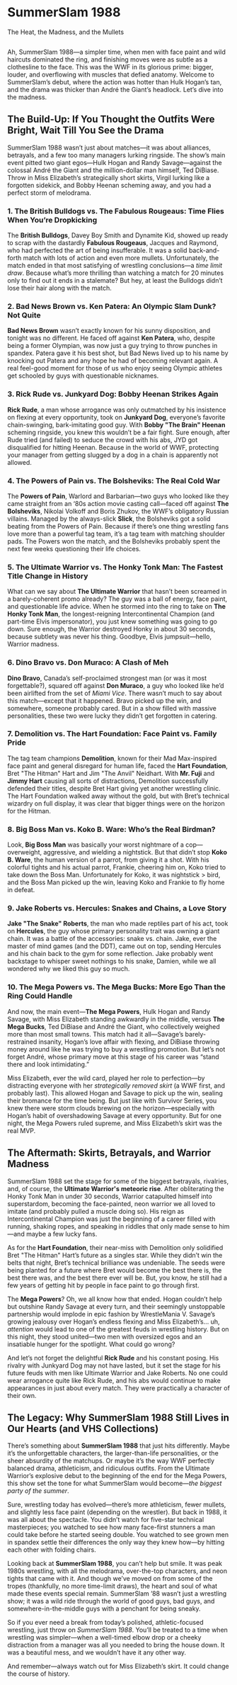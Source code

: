 # SummerSlam 1988

<p class="strapline">The Heat, the Madness, and the Mullets</p>

<span class="image main half"><img src="../../assets/images/slam-88.jpg" alt="" /></span>

Ah, SummerSlam 1988—a simpler time, when men with face paint and wild haircuts
dominated the ring, and finishing moves were as subtle as a clothesline to the
face. This was the WWF in its glorious prime: bigger, louder, and overflowing
with muscles that defied anatomy. Welcome to SummerSlam’s debut, where the
action was hotter than Hulk Hogan’s tan, and the drama was thicker than André
the Giant’s headlock. Let’s dive into the madness.

## The Build-Up: If You Thought the Outfits Were Bright, Wait Till You See the Drama

SummerSlam 1988 wasn’t just about matches—it was about alliances, betrayals, and
a few too many managers lurking ringside. The show’s main event pitted two giant
egos—Hulk Hogan and Randy Savage—against the colossal André the Giant and the
million-dollar man himself, Ted DiBiase. Throw in Miss Elizabeth’s strategically
short skirts, Virgil lurking like a forgotten sidekick, and Bobby Heenan
scheming away, and you had a perfect storm of melodrama.

### 1. **The British Bulldogs vs. The Fabulous Rougeaus: Time Flies When You’re Dropkicking**

The **British Bulldogs**, Davey Boy Smith and Dynamite Kid, showed up ready to
scrap with the dastardly **Fabulous Rougeaus**, Jacques and Raymond, who had
perfected the art of being insufferable. It was a solid back-and-forth match
with lots of action and even more mullets. Unfortunately, the match ended in
that most satisfying of wrestling conclusions—a _time limit draw_. Because
what’s more thrilling than watching a match for 20 minutes only to find out it
ends in a stalemate? But hey, at least the Bulldogs didn’t lose their hair along
with the match.

### 2. **Bad News Brown vs. Ken Patera: An Olympic Slam Dunk? Not Quite**

**Bad News Brown** wasn’t exactly known for his sunny disposition, and tonight
was no different. He faced off against **Ken Patera**, who, despite being a
former Olympian, was now just a guy trying to throw punches in spandex. Patera
gave it his best shot, but Bad News lived up to his name by knocking out Patera
and any hope he had of becoming relevant again. A real feel-good moment for
those of us who enjoy seeing Olympic athletes get schooled by guys with
questionable nicknames.

### 3. **Rick Rude vs. Junkyard Dog: Bobby Heenan Strikes Again**

**Rick Rude**, a man whose arrogance was only outmatched by his insistence on
flexing at every opportunity, took on **Junkyard Dog**, everyone’s favorite
chain-swinging, bark-imitating good guy. With **Bobby "The Brain" Heenan**
scheming ringside, you knew this wouldn’t be a fair fight. Sure enough, after
Rude tried (and failed) to seduce the crowd with his abs, JYD got disqualified
for hitting Heenan. Because in the world of WWF, protecting your manager from
getting slugged by a dog in a chain is apparently not allowed.

### 4. **The Powers of Pain vs. The Bolsheviks: The Real Cold War**

The **Powers of Pain**, Warlord and Barbarian—two guys who looked like they came
straight from an ‘80s action movie casting call—faced off against **The
Bolsheviks**, Nikolai Volkoff and Boris Zhukov, the WWF’s obligatory Russian
villains. Managed by the always-slick **Slick**, the Bolsheviks got a solid
beating from the Powers of Pain. Because if there’s one thing wrestling fans
love more than a powerful tag team, it’s a tag team with matching shoulder pads.
The Powers won the match, and the Bolsheviks probably spent the next few weeks
questioning their life choices.

### 5. **The Ultimate Warrior vs. The Honky Tonk Man: The Fastest Title Change in History**

What can we say about **The Ultimate Warrior** that hasn’t been screamed in a
barely-coherent promo already? The guy was a ball of energy, face paint, and
questionable life advice. When he stormed into the ring to take on **The Honky
Tonk Man**, the longest-reigning Intercontinental Champion (and part-time Elvis
impersonator), you just knew something was going to go down. Sure enough, the
Warrior destroyed Honky in about 30 seconds, because subtlety was never his
thing. Goodbye, Elvis jumpsuit—hello, Warrior madness.

### 6. **Dino Bravo vs. Don Muraco: A Clash of Meh**

**Dino Bravo**, Canada’s self-proclaimed strongest man (or was it most
forgettable?), squared off against **Don Muraco**, a guy who looked like he’d
been airlifted from the set of _Miami Vice_. There wasn’t much to say about this
match—except that it happened. Bravo picked up the win, and somewhere, someone
probably cared. But in a show filled with massive personalities, these two were
lucky they didn’t get forgotten in catering.

### 7. **Demolition vs. The Hart Foundation: Face Paint vs. Family Pride**

The tag team champions **Demolition**, known for their Mad Max-inspired face
paint and general disregard for human life, faced the **Hart Foundation**, Bret
"The Hitman" Hart and Jim "The Anvil" Neidhart. With **Mr. Fuji** and **Jimmy
Hart** causing all sorts of distractions, Demolition successfully defended their
titles, despite Bret Hart giving yet another wrestling clinic. The Hart
Foundation walked away without the gold, but with Bret’s technical wizardry on
full display, it was clear that bigger things were on the horizon for the
Hitman.

### 8. **Big Boss Man vs. Koko B. Ware: Who’s the Real Birdman?**

Look, **Big Boss Man** was basically your worst nightmare of a cop—overweight,
aggressive, and wielding a nightstick. But that didn’t stop **Koko B. Ware**,
the human version of a parrot, from giving it a shot. With his colorful tights
and his actual parrot, Frankie, cheering him on, Koko tried to take down the
Boss Man. Unfortunately for Koko, it was nightstick > bird, and the Boss Man
picked up the win, leaving Koko and Frankie to fly home in defeat.

### 9. **Jake Roberts vs. Hercules: Snakes and Chains, a Love Story**

**Jake "The Snake" Roberts**, the man who made reptiles part of his act, took on
**Hercules**, the guy whose primary personality trait was owning a giant chain.
It was a battle of the accessories: snake vs. chain. Jake, ever the master of
mind games (and the DDT), came out on top, sending Hercules and his chain back
to the gym for some reflection. Jake probably went backstage to whisper sweet
nothings to his snake, Damien, while we all wondered why we liked this guy so
much.

### 10. **The Mega Powers vs. The Mega Bucks: More Ego Than the Ring Could Handle**

And now, the main event—**The Mega Powers**, Hulk Hogan and Randy Savage, with
Miss Elizabeth standing awkwardly in the middle, versus **The Mega Bucks**, Ted
DiBiase and André the Giant, who collectively weighed more than most small
towns. This match had it all—Savage’s barely-restrained insanity, Hogan’s love
affair with flexing, and DiBiase throwing money around like he was trying to buy
a wrestling promotion. But let’s not forget André, whose primary move at this
stage of his career was “stand there and look intimidating.”

Miss Elizabeth, ever the wild card, played her role to perfection—by distracting
everyone with her _strategically removed skirt_ (a WWF first, and probably
last). This allowed Hogan and Savage to pick up the win, sealing their bromance
for the time being. But just like with Survivor Series, you knew there were
storm clouds brewing on the horizon—especially with Hogan’s habit of
overshadowing Savage at every opportunity. But for one night, the Mega Powers
ruled supreme, and Miss Elizabeth’s skirt was the real MVP.

## The Aftermath: Skirts, Betrayals, and Warrior Madness

SummerSlam 1988 set the stage for some of the biggest betrayals, rivalries, and,
of course, the **Ultimate Warrior's meteoric rise**. After obliterating the
Honky Tonk Man in under 30 seconds, Warrior catapulted himself into
superstardom, becoming the face-painted, neon warrior we all loved to imitate
(and probably pulled a muscle doing so). His reign as Intercontinental Champion
was just the beginning of a career filled with running, shaking ropes, and
speaking in riddles that only made sense to him—and maybe a few lucky fans.

As for the **Hart Foundation**, their near-miss with Demolition only solidified
Bret "The Hitman" Hart’s future as a singles star. While they didn’t win the
belts that night, Bret’s technical brilliance was undeniable. The seeds were
being planted for a future where Bret would become the best there is, the best
there was, and the best there ever will be. But, you know, he still had a few
years of getting hit by people in face paint to go through first.

The **Mega Powers**? Oh, we all know how that ended. Hogan couldn’t help but
outshine Randy Savage at every turn, and their seemingly unstoppable partnership
would implode in epic fashion by WrestleMania V. Savage’s growing jealousy over
Hogan’s endless flexing and Miss Elizabeth’s... uh, _attention_ would lead to
one of the greatest feuds in wrestling history. But on this night, they stood
united—two men with oversized egos and an insatiable hunger for the spotlight.
What could go wrong?

And let’s not forget the delightful **Rick Rude** and his constant posing. His
rivalry with Junkyard Dog may not have lasted, but it set the stage for his
future feuds with men like Ultimate Warrior and Jake Roberts. No one could wear
arrogance quite like Rick Rude, and his abs would continue to make appearances
in just about every match. They were practically a character of their own.

## The Legacy: Why SummerSlam 1988 Still Lives in Our Hearts (and VHS Collections)

There’s something about **SummerSlam 1988** that just hits differently. Maybe
it’s the unforgettable characters, the larger-than-life personalities, or the
sheer absurdity of the matchups. Or maybe it’s the way WWF perfectly balanced
drama, athleticism, and ridiculous outfits. From the Ultimate Warrior’s
explosive debut to the beginning of the end for the Mega Powers, this show set
the tone for what SummerSlam would become—_the biggest party of the summer_.

Sure, wrestling today has evolved—there’s more athleticism, fewer mullets, and
slightly less face paint (depending on the wrestler). But back in 1988, it was
all about the spectacle. You didn’t watch for five-star technical masterpieces;
you watched to see how many face-first stunners a man could take before he
started seeing double. You watched to see grown men in spandex settle their
differences the only way they knew how—by hitting each other with folding
chairs.

Looking back at **SummerSlam 1988**, you can’t help but smile. It was peak 1980s
wrestling, with all the melodrama, over-the-top characters, and neon tights that
came with it. And though we’ve moved on from some of the tropes (thankfully, no
more time-limit draws), the heart and soul of what made these events special
remain. SummerSlam ’88 wasn’t just a wrestling show; it was a wild ride through
the world of good guys, bad guys, and somewhere-in-the-middle guys with a
penchant for being sneaky.

So if you ever need a break from today’s polished, athletic-focused wrestling,
just throw on _SummerSlam 1988_. You’ll be treated to a time when wrestling was
simpler—when a well-timed elbow drop or a cheeky distraction from a manager was
all you needed to bring the house down. It was a beautiful mess, and we wouldn’t
have it any other way.

And remember—always watch out for Miss Elizabeth’s skirt. It could change the
course of history.
